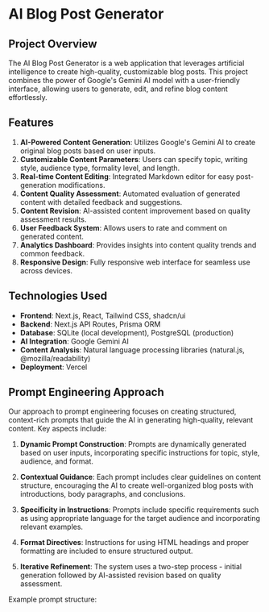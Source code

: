 # AI Blog Post Generator

## Project Overview

The AI Blog Post Generator is a web application that leverages artificial intelligence to create high-quality, customizable blog posts. This project combines the power of Google's Gemini AI model with a user-friendly interface, allowing users to generate, edit, and refine blog content effortlessly.

## Features

1. **AI-Powered Content Generation**: Utilizes Google's Gemini AI to create original blog posts based on user inputs.
2. **Customizable Content Parameters**: Users can specify topic, writing style, audience type, formality level, and length.
3. **Real-time Content Editing**: Integrated Markdown editor for easy post-generation modifications.
4. **Content Quality Assessment**: Automated evaluation of generated content with detailed feedback and suggestions.
5. **Content Revision**: AI-assisted content improvement based on quality assessment results.
6. **User Feedback System**: Allows users to rate and comment on generated content.
7. **Analytics Dashboard**: Provides insights into content quality trends and common feedback.
8. **Responsive Design**: Fully responsive web interface for seamless use across devices.

## Technologies Used

- **Frontend**: Next.js, React, Tailwind CSS, shadcn/ui
- **Backend**: Next.js API Routes, Prisma ORM
- **Database**: SQLite (local development), PostgreSQL (production)
- **AI Integration**: Google Gemini AI
- **Content Analysis**: Natural language processing libraries (natural.js, @mozilla/readability)
- **Deployment**: Vercel

## Prompt Engineering Approach

Our approach to prompt engineering focuses on creating structured, context-rich prompts that guide the AI in generating high-quality, relevant content. Key aspects include:

1. **Dynamic Prompt Construction**: Prompts are dynamically generated based on user inputs, incorporating specific instructions for topic, style, audience, and format.

2. **Contextual Guidance**: Each prompt includes clear guidelines on content structure, encouraging the AI to create well-organized blog posts with introductions, body paragraphs, and conclusions.

3. **Specificity in Instructions**: Prompts include specific requirements such as using appropriate language for the target audience and incorporating relevant examples.

4. **Format Directives**: Instructions for using HTML headings and proper formatting are included to ensure structured output.

5. **Iterative Refinement**: The system uses a two-step process - initial generation followed by AI-assisted revision based on quality assessment.

Example prompt structure:


